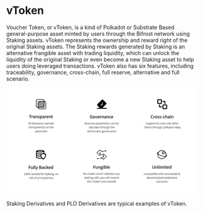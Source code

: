 # vToken

Voucher Token, or vToken, is a kind of Polkadot or Substrate Based general-purpose asset minted by users through the Bifrost network using Staking assets. vToken represents the ownership and reward right of the original Staking assets. The Staking rewards generated by Staking is an alternative frangible asset with trading liquidity, which can unlock the liquidity of the original Staking or even become a new Staking asset to help users doing leveraged transactions. vToken also has six features, including traceability, governance, cross-chain, full reserve, alternative and full scenario.

![](../../.gitbook/assets/vtoken0.png)

Staking Derivatives and PLO Derivatives are typical examples of vToken.

